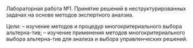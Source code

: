 Лабораторная работа №1. Принятие решений в неструктурированных задачах на основе методов экспертного аналзиа.

Цели:	– изучение методов и процедур многокритериального выбора альтерна-тив;
      –	изучение применения методов многокритериального выбора альтерна-тив для анализа и выбора управленческих решений.
